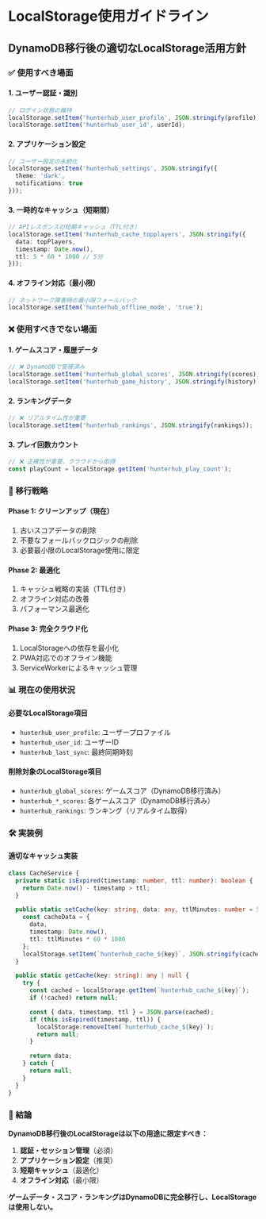 # LocalStorage使用ガイドライン
## DynamoDB移行後の適切なLocalStorage活用方針

### ✅ 使用すべき場面

#### 1. ユーザー認証・識別
```typescript
// ログイン状態の維持
localStorage.setItem('hunterhub_user_profile', JSON.stringify(profile));
localStorage.setItem('hunterhub_user_id', userId);
```

#### 2. アプリケーション設定
```typescript
// ユーザー設定の永続化
localStorage.setItem('hunterhub_settings', JSON.stringify({
  theme: 'dark',
  notifications: true
}));
```

#### 3. 一時的なキャッシュ（短期間）
```typescript
// APIレスポンスの短期キャッシュ（TTL付き）
localStorage.setItem('hunterhub_cache_topplayers', JSON.stringify({
  data: topPlayers,
  timestamp: Date.now(),
  ttl: 5 * 60 * 1000 // 5分
}));
```

#### 4. オフライン対応（最小限）
```typescript
// ネットワーク障害時の最小限フォールバック
localStorage.setItem('hunterhub_offline_mode', 'true');
```

### ❌ 使用すべきでない場面

#### 1. ゲームスコア・履歴データ
```typescript
// ❌ DynamoDBで管理済み
localStorage.setItem('hunterhub_global_scores', JSON.stringify(scores));
localStorage.setItem('hunterhub_game_history', JSON.stringify(history));
```

#### 2. ランキングデータ
```typescript
// ❌ リアルタイム性が重要
localStorage.setItem('hunterhub_rankings', JSON.stringify(rankings));
```

#### 3. プレイ回数カウント
```typescript
// ❌ 正確性が重要、クラウドから取得
const playCount = localStorage.getItem('hunterhub_play_count');
```

### 🔄 移行戦略

#### Phase 1: クリーンアップ（現在）
1. 古いスコアデータの削除
2. 不要なフォールバックロジックの削除
3. 必要最小限のLocalStorage使用に限定

#### Phase 2: 最適化
1. キャッシュ戦略の実装（TTL付き）
2. オフライン対応の改善
3. パフォーマンス最適化

#### Phase 3: 完全クラウド化
1. LocalStorageへの依存を最小化
2. PWA対応でのオフライン機能
3. ServiceWorkerによるキャッシュ管理

### 📊 現在の使用状況

#### 必要なLocalStorage項目
- `hunterhub_user_profile`: ユーザープロファイル
- `hunterhub_user_id`: ユーザーID
- `hunterhub_last_sync`: 最終同期時刻

#### 削除対象のLocalStorage項目
- `hunterhub_global_scores`: ゲームスコア（DynamoDB移行済み）
- `hunterhub_*_scores`: 各ゲームスコア（DynamoDB移行済み）
- `hunterhub_rankings`: ランキング（リアルタイム取得）

### 🛠️ 実装例

#### 適切なキャッシュ実装
```typescript
class CacheService {
  private static isExpired(timestamp: number, ttl: number): boolean {
    return Date.now() - timestamp > ttl;
  }

  public static setCache(key: string, data: any, ttlMinutes: number = 5): void {
    const cacheData = {
      data,
      timestamp: Date.now(),
      ttl: ttlMinutes * 60 * 1000
    };
    localStorage.setItem(`hunterhub_cache_${key}`, JSON.stringify(cacheData));
  }

  public static getCache(key: string): any | null {
    try {
      const cached = localStorage.getItem(`hunterhub_cache_${key}`);
      if (!cached) return null;

      const { data, timestamp, ttl } = JSON.parse(cached);
      if (this.isExpired(timestamp, ttl)) {
        localStorage.removeItem(`hunterhub_cache_${key}`);
        return null;
      }

      return data;
    } catch {
      return null;
    }
  }
}
```

### 🎯 結論

**DynamoDB移行後のLocalStorageは以下の用途に限定すべき：**

1. **認証・セッション管理**（必須）
2. **アプリケーション設定**（推奨）  
3. **短期キャッシュ**（最適化）
4. **オフライン対応**（最小限）

**ゲームデータ・スコア・ランキングはDynamoDBに完全移行し、LocalStorageは使用しない。**
